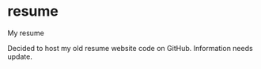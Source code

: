 # resume
My resume

Decided to host my old resume website code on GitHub. Information needs update.
